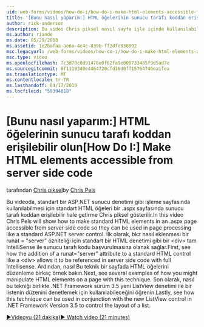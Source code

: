 ```yaml
---
uid: web-forms/videos/how-do-i/how-do-i-make-html-elements-accessible-from-server-side-code
title: '[Bunu nasıl yaparım:] HTML öğelerinin sunucu tarafı koddan erişilebilir olun | Microsoft Docs'
author: rick-anderson
description: Bu video Chris piksel nasıl sayfa işle içinde kullanılabilmesi için standart HTML öğeleri bir .aspx sayfasında sunucu tarafı koddan erişilebilir hale gösterecek...
ms.author: riande
ms.date: 05/29/2008
ms.assetid: 1e2bafaa-ae6a-4c4c-839b-ff2dfe836902
msc.legacyurl: /web-forms/videos/how-do-i/how-do-i-make-html-elements-accessible-from-server-side-code
msc.type: video
ms.openlocfilehash: 7c3d70c0d91478e0f62fa9e009733485f9d5ad7e
ms.sourcegitcommit: 0f1119340e4464720cfd16d0ff15764746ea1fea
ms.translationtype: MT
ms.contentlocale: tr-TR
ms.lasthandoff: 04/17/2019
ms.locfileid: "59394018"
---
```

# <a name="how-do-i-make-html-elements-accessible-from-server-side-code"></a><span data-ttu-id="ddc34-103">[Bunu nasıl yaparım:] HTML öğelerinin sunucu tarafı koddan erişilebilir olun</span><span class="sxs-lookup"><span data-stu-id="ddc34-103">[How Do I:] Make HTML elements accessible from server side code</span></span>

<span data-ttu-id="ddc34-104">tarafından [Chris piksel](https://twitter.com/chrispels)</span><span class="sxs-lookup"><span data-stu-id="ddc34-104">by [Chris Pels](https://twitter.com/chrispels)</span></span>

<span data-ttu-id="ddc34-105">Bu videoda, standart bir ASP.NET sunucu denetimi gibi işleme sayfasında kullanılabilmesi için standart HTML öğeleri bir .aspx sayfasında sunucu tarafı koddan erişilebilir hale getirme Chris piksel gösterilir.</span><span class="sxs-lookup"><span data-stu-id="ddc34-105">In this video Chris Pels will show how to make standard HTML elements in an .aspx page accessible from server side code so they can be used in page processing like a standard ASP.NET server control.</span></span> <span data-ttu-id="ddc34-106">İlk olarak, bkz nasıl eklenmesi bir runat = "server" özniteliği için standart bir HTML denetimi gibi bir &lt;div&gt; tam IntelliSense ile sunucu tarafı kodu başvurulmasına olanak sağlar.</span><span class="sxs-lookup"><span data-stu-id="ddc34-106">First, see how the addition of a runat="server" attribute to a standard HTML control like a &lt;div&gt; allows it to be referenced in server side code with full Intellisense.</span></span> <span data-ttu-id="ddc34-107">Ardından, nasıl Bu teknik bir sayfada HTML öğelerini düzenleme birkaç örnek bakın.</span><span class="sxs-lookup"><span data-stu-id="ddc34-107">Next, see several examples of how you might manipulate HTML elements on a page with this technique.</span></span> <span data-ttu-id="ddc34-108">Son olarak, nasıl bu tekniği birlikte .NET Framework sürüm 3.5 yeni ListView denetimi ile bir listenin düzenini denetlemek için kullanılabileceğini öğrenin.</span><span class="sxs-lookup"><span data-stu-id="ddc34-108">Lastly, see how this technique can be used in conjunction with the new ListView control in .NET Framework Version 3.5 to control the layout of a list.</span></span>

[<span data-ttu-id="ddc34-109">&#9654;Videoyu (21 dakika)</span><span class="sxs-lookup"><span data-stu-id="ddc34-109">&#9654; Watch video (21 minutes)</span></span>](https://channel9.msdn.com/Blogs/ASP-NET-Site-Videos/how-do-i-make-html-elements-accessible-from-server-side-code)
